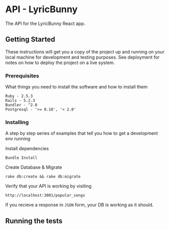 # API - LyricBunny
The API for the LyricBunny React app. 

## Getting Started

These instructions will get you a copy of the project up and running on your local machine for development and testing purposes. See deployment for notes on how to deploy the project on a live system.

### Prerequisites

What things you need to install the software and how to install them

```
Ruby - 2.5.3
Rails - 5.2.3
Bundler - ^2.0
Postgresql - '>= 0.18', '< 2.0'
```

### Installing

A step by step series of examples that tell you how to get a development env running

Install dependencies

```
Bundle Install
```

Create Database & Migrate
```
rake db:create && rake db:migrate 
```

Verify that your API is working by visiting
```
http://localhost:3001/popular_songs
```
If you recieve a response in `JSON` form, your DB is working as it should.


## Running the tests
